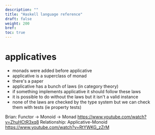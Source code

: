 ```yaml
---
description: ""
title: "Haskell language reference"
draft: false
weight: 200
bref:
toc: true
---
```


# applicatives
- monads were added before applicative
- applicative is a superclass of monad
- there's a paper
- applicative has a bunch of laws (in category theory)
- if something implements applicative it should follow these laws
- it is possible to do without the laws but it isn't a valid instance
- none of the laws are checked by the type system but we can check them with tests (ie property tests)


Brian: Functor -> Monoid -> Monad https://www.youtube.com/watch?v=ZhuHCtR3xq8
Relationship: Applicative-Monoid https://www.youtube.com/watch?v=RtYWKG_zZrM
